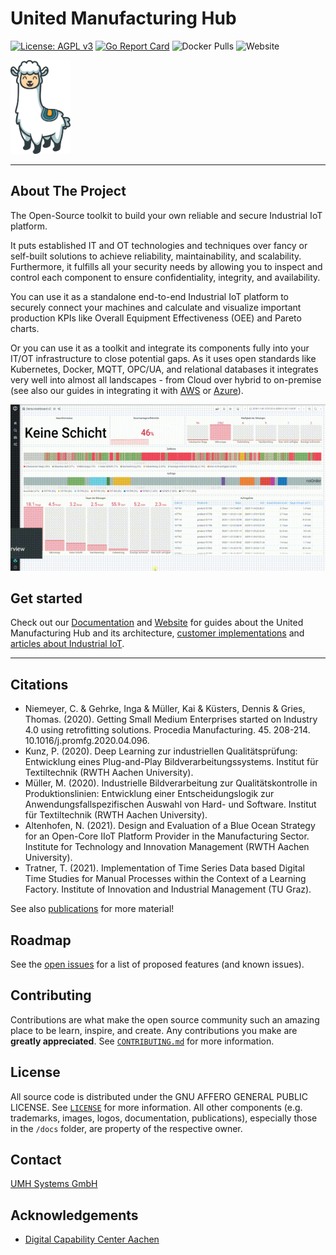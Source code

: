 <!-- PROJECT LOGO -->
# United Manufacturing Hub

[![License: AGPL v3](https://img.shields.io/badge/License-AGPL%20v3-blue.svg)](https://www.gnu.org/licenses/agpl-3.0)
[![Go Report Card](https://goreportcard.com/badge/github.com/united-manufacturing-hub/united-manufacturing-hub)](https://goreportcard.com/report/github.com/united-manufacturing-hub/united-manufacturing-hub)
![Docker Pulls](https://img.shields.io/docker/pulls/unitedmanufacturinghub/factoryinsight)
![Website](https://img.shields.io/website?up_message=online&url=https%3A%2F%2Fwww.united-manufacturing-hub.com)

<img src="docs/static/images/Otto.svg" height="150">

----

## About The Project

The Open-Source toolkit to build your own reliable and secure Industrial IoT platform.

It puts established IT and OT technologies and techniques over fancy or self-built solutions to achieve reliability, maintainability, and scalability. Furthermore, it fulfills all your security needs by allowing you to inspect and control each component to ensure confidentiality, integrity, and availability.

You can use it as a standalone end-to-end Industrial IoT platform to securely connect your machines and calculate and visualize important production KPIs like Overall Equipment Effectiveness (OEE) and Pareto charts.

Or you can use it as a toolkit and integrate its components fully into your IT/OT infrastructure to close potential gaps. As it uses open standards like Kubernetes, Docker, MQTT, OPC/UA, and relational databases it integrates very well into almost all landscapes - from Cloud over hybrid to on-premise (see also our guides in integrating it with [AWS](https://docs.umh.app/docs/getting-started/usage-in-production/#example-deployment-on-aws-eks) or [Azure](https://docs.umh.app/docs/concepts/integration-with-azure/)).

![Demo](docs/content/en/docs/dashboard.gif)

## Get started

Check out our [Documentation] and [Website] for guides about the United Manufacturing Hub and its architecture, [customer implementations](https://docs.umh.app/docs/examples/) and [articles about Industrial IoT](https://docs.umh.app/docs/concepts/). 

----

## Citations

- Niemeyer, C. & Gehrke, Inga & Müller, Kai & Küsters, Dennis & Gries, Thomas. (2020). Getting Small Medium Enterprises started on Industry 4.0 using retrofitting solutions. Procedia Manufacturing. 45. 208-214. 10.1016/j.promfg.2020.04.096. 
- Kunz, P. (2020). Deep Learning zur industriellen Qualitätsprüfung: Entwicklung eines Plug-and-Play Bildverarbeitungssystems. Institut für Textiltechnik (RWTH Aachen University). 
- Müller, M. (2020). Industrielle Bildverarbeitung zur Qualitätskontrolle in Produktionslinien: Entwicklung einer Entscheidungslogik zur Anwendungsfallspezifischen Auswahl von Hard- und Software. Institut für Textiltechnik (RWTH Aachen University). 
- Altenhofen, N. (2021). Design and Evaluation of a Blue Ocean Strategy for an Open-Core IIoT Platform Provider in the Manufacturing Sector. Institute for Technology and Innovation Management (RWTH Aachen University). 
- Tratner, T. (2021). Implementation of Time Series Data based Digital Time Studies for Manual Processes within the Context of a Learning Factory. Institute of Innovation and Industrial Management (TU Graz).

See also [publications](https://docs.umh.app/docs/publications/) for more material!

<!-- ROADMAP -->
## Roadmap

See the [open issues](https://github.com/united-manufacturing-hub/united-manufacturing-hub/issues) for a list of proposed features (and known issues).

<!-- CONTRIBUTING -->
## Contributing

Contributions are what make the open source community such an amazing place to be learn, inspire, and create. Any contributions you make are **greatly appreciated**. See [`CONTRIBUTING.md`](CONTRIBUTING.md) for more information.

<!-- LICENSE -->
## License

All source code is distributed under the GNU AFFERO GENERAL PUBLIC LICENSE. See [`LICENSE`](LICENSE) for more information. All other components (e.g. trademarks, images, logos, documentation, publications), especially those in the `/docs` folder, are property of the respective owner.

<!-- CONTACT -->
## Contact

[UMH Systems GmbH](https://www.umh.app)

<!-- ACKNOWLEDGEMENTS -->
## Acknowledgements

- [Digital Capability Center Aachen](https://www.mckinsey.com/business-functions/operations/how-we-help-clients/capability-center-network/our-centers/aachen)

<!-- MARKDOWN LINKS & IMAGES -->
<!-- https://www.markdownguide.org/basic-syntax/#reference-style-links -->
[Website]: https://www.umh.app
[Documentation]: https://docs.umh.app/docs/ 
